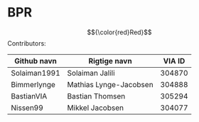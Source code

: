 # BPR
$${\color{red}Red}$$
Contributors:

| Github navn  | Rigtige navn | VIA ID |
| ------------- | ------------- | ------------- |
| Solaiman1991 | Solaiman Jalili | 304870 |
| Bimmerlynge | Mathias Lynge-Jacobsen | 304888 |
| BastianVIA | Bastian Thomsen | 305294 |
| Nissen99 | Mikkel Jacobsen | 304077 |
